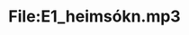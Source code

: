---
title: File:E1_heimsókn.mp3
recording of: heimsókn
reading speed: slow
speaker: E
license: CC0
---